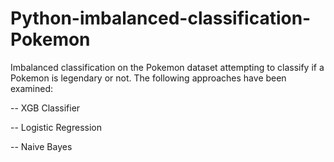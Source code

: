 # Python-imbalanced-classification-Pokemon

Imbalanced classification on the Pokemon dataset attempting to classify if a Pokemon is legendary or not. The following approaches have been examined:

-- XGB Classifier

-- Logistic Regression

-- Naive Bayes
